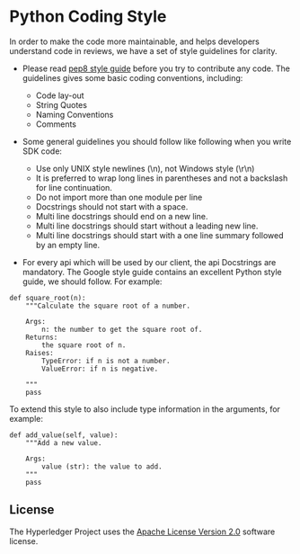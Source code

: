# Python Coding Style

In order to make the code more maintainable, and helps developers understand code in reviews, we have a set of style guidelines for clarity.

* Please read [pep8 style guide](https://www.python.org/dev/peps/pep-0008/) before you try to contribute any code. The guidelines gives some basic coding conventions, including:
    - Code lay-out
    - String Quotes
    - Naming Conventions
    - Comments

* Some general guidelines you should follow like following when you write SDK code:
    - Use only UNIX style newlines (\n), not Windows style (\r\n)
    - It is preferred to wrap long lines in parentheses and not a backslash for line continuation.
    - Do not import more than one module per line
    - Docstrings should not start with a space.
    - Multi line docstrings should end on a new line.
    - Multi line docstrings should start without a leading new line.
    - Multi line docstrings should start with a one line summary followed by an empty line.

* For every api which will be used by our client, the api Docstrings are mandatory. The Google style guide contains an excellent Python style guide, we should follow. For example:

```
def square_root(n):
    """Calculate the square root of a number.

    Args:
        n: the number to get the square root of.
    Returns:
        the square root of n.
    Raises:
        TypeError: if n is not a number.
        ValueError: if n is negative.

    """
    pass
```

To extend this style to also include type information in the arguments, for example:

```
def add_value(self, value):
    """Add a new value.

    Args:
        value (str): the value to add.
    """
    pass
```

## License <a name="license"></a>
The Hyperledger Project uses the [Apache License Version 2.0](LICENSE) software license.
